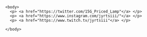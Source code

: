 <hmtl>
  
  <head>
  <title> Jyrin Galleria </title>
    
   
  </head>

  <h1>  </h1>

    <body>
      <p> <a href="https://twitter.com/15G_Priced_Lamp"</a> </p>
      <p> <a href="https://www.instagram.com/jyrtsiii/"</a> </p>
      <p> <a href="https://www.twitch.tv/jyrtsiii"</a> </p>

    </body>
    
    
    
<hmtl>

